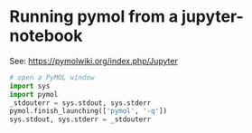 # Running pymol from a jupyter-notebook

See: https://pymolwiki.org/index.php/Jupyter

```python
# open a PyMOL window
import sys
import pymol
_stdouterr = sys.stdout, sys.stderr
pymol.finish_launching(['pymol', '-q'])
sys.stdout, sys.stderr = _stdouterr
```
